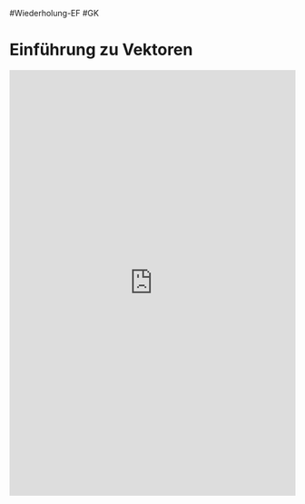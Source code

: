 #Wiederholung-EF #GK 

# Einführung zu Vektoren

<iframe style="border: 0; width:100%; height: 750px; overflow: auto;" src="https://de.serlo.org/mathe/43180/übersicht"></iframe>
